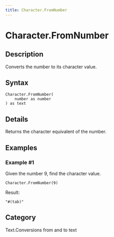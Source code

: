 ```yaml
---
title: Character.FromNumber
---
```


# Character.FromNumber


## Description

Converts the number to its character value.


## Syntax

```powerquery
Character.FromNumber(
    number as number
) as text
```


## Details

Returns the character equivalent of the number.


## Examples

### Example #1 
Given the number 9, find the character value.
```powerquery
Character.FromNumber(9)
```

Result: 
```powerquery
"#(tab)"
```




## Category
Text.Conversions from and to text
